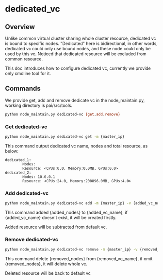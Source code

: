 # dedicated_vc

## Overview

Unlike common virtual cluster sharing whole cluster resource, dedicated vc is bound to specific nodes. 
"Dedicated" here is bidirectional, in other words, dedicated vc could only use bound nodes, 
and these node could only be used by this vc. 
Noticed that dedicated resource will be excluded from common resource.

This doc introduces how to configure dedicated vc, currently we provide only cmdline tool for it.

## Commands

We provide get, add and remove dedicate vc in the node_maintain.py, working directory is pai/src/tools.
```bash
python node_maintain.py dedicated-vc {get,add,remove}
```

### Get dedicated-vc

```bash
python node_maintain.py dedicated-vc get -m {master_ip}
```
This command output dedicated vc name, nodes and total resource, as below:
```
dedicated_1:
        Nodes:
        Resource: <CPUs:0.0, Memory:0.0MB, GPUs:0.0>
dedicated_2:
        Nodes: 10.0.0.1
        Resource: <CPUs:24.0, Memory:208896.0MB, GPUs:4.0>
```


### Add dedicated-vc

```bash
python node_maintain.py dedicated-vc add -m {master_ip} -v {added_vc_name} [-n {added_nodes}]
```
This command added {added_nodes} to {added_vc_name}, if {added_vc_name} doesn't exist, it will be created firstly.

Added resource will be subtracted from default vc.

### Remove dedicated-vc

```bash
python node_maintain.py dedicated-vc remove -m {master_ip} -v {removed_vc_name} [-n {removed_nodes}]
```
This command delete {removed_nodes} from {removed_vc_name}, if omit {removed_nodes}, it will delete whole vc.

Deleted resource will be back to default vc




